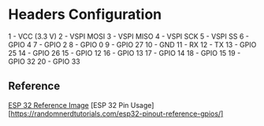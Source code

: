 # Headers Configuration 
1 - VCC (3.3 V) 
2 - VSPI MOSI
3 - VSPI MISO
4 - VSPI SCK
5 - VSPI SS
6 - GPIO 4
7 - GPIO 2
8 - GPIO 0 
9 - GPIO 27
10 - GND
11 - RX
12 - TX
13 - GPIO 25
14 - GPIO 26
15 - GPIO 12
16 - GPIO 13
17 - GPIO 14
18 - GPIO 15
19 - GPIO 32
20 - GPIO 33

## Reference
[ESP 32 Reference Image](./web/img/ESP32%20-%2038PIN.jpg)
[ESP 32 Pin Usage][https://randomnerdtutorials.com/esp32-pinout-reference-gpios/]